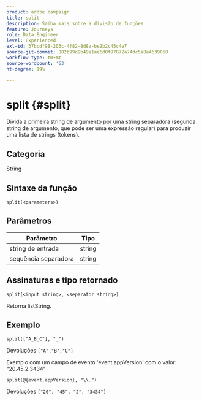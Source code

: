```yaml
---
product: adobe campaign
title: split
description: Saiba mais sobre a divisão de funções
feature: Journeys
role: Data Engineer
level: Experienced
exl-id: 37bcdf98-203c-4f82-8d8a-be2b2c45c4e7
source-git-commit: 882b99d9b49e1ae6d0f97872a74dc5a8a4639050
workflow-type: tm+mt
source-wordcount: '63'
ht-degree: 19%

---
```


# split {#split}

Divida a primeira string de argumento por uma string separadora (segunda string de argumento, que pode ser uma expressão regular) para produzir uma lista de strings (tokens).

## Categoria

String

## Sintaxe da função

`split(<parameters>)`

## Parâmetros

| Parâmetro | Tipo |
|-----------|------------------|
| string de entrada | string |
| sequência separadora | string |

## Assinaturas e tipo retornado

`split(<input string>, <separator string>)`

Retorna listString.

## Exemplo

`split(["A_B_C"], "_")`

Devoluções `["A","B","C"]`

Exemplo com um campo de evento &#39;event.appVersion&#39; com o valor: &quot;20.45.2.3434&quot;

`split(@{event.appVersion}, "\\.")`

Devoluções `["20", "45", "2", "3434"]`
